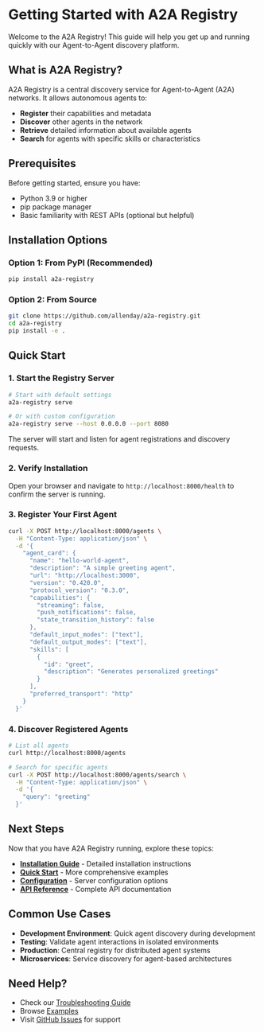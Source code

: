 # Getting Started with A2A Registry

Welcome to the A2A Registry! This guide will help you get up and running quickly with our Agent-to-Agent discovery platform.

## What is A2A Registry?

A2A Registry is a central discovery service for Agent-to-Agent (A2A) networks. It allows autonomous agents to:

- **Register** their capabilities and metadata
- **Discover** other agents in the network
- **Retrieve** detailed information about available agents
- **Search** for agents with specific skills or characteristics

## Prerequisites

Before getting started, ensure you have:

- Python 3.9 or higher
- pip package manager
- Basic familiarity with REST APIs (optional but helpful)

## Installation Options

### Option 1: From PyPI (Recommended)

```bash
pip install a2a-registry
```

### Option 2: From Source

```bash
git clone https://github.com/allenday/a2a-registry.git
cd a2a-registry
pip install -e .
```

## Quick Start

### 1. Start the Registry Server

```bash
# Start with default settings
a2a-registry serve

# Or with custom configuration
a2a-registry serve --host 0.0.0.0 --port 8080
```

The server will start and listen for agent registrations and discovery requests.

### 2. Verify Installation

Open your browser and navigate to `http://localhost:8000/health` to confirm the server is running.

### 3. Register Your First Agent

```bash
curl -X POST http://localhost:8000/agents \
  -H "Content-Type: application/json" \
  -d '{
    "agent_card": {
      "name": "hello-world-agent",
      "description": "A simple greeting agent",
      "url": "http://localhost:3000",
      "version": "0.420.0",
      "protocol_version": "0.3.0",
      "capabilities": {
        "streaming": false,
        "push_notifications": false,
        "state_transition_history": false
      },
      "default_input_modes": ["text"],
      "default_output_modes": ["text"],
      "skills": [
        {
          "id": "greet",
          "description": "Generates personalized greetings"
        }
      ],
      "preferred_transport": "http"
    }
  }'
```

### 4. Discover Registered Agents

```bash
# List all agents
curl http://localhost:8000/agents

# Search for specific agents
curl -X POST http://localhost:8000/agents/search \
  -H "Content-Type: application/json" \
  -d '{
    "query": "greeting"
  }'
```

## Next Steps

Now that you have A2A Registry running, explore these topics:

- [**Installation Guide**](installation.md) - Detailed installation instructions
- [**Quick Start**](quickstart.md) - More comprehensive examples
- [**Configuration**](configuration.md) - Server configuration options
- [**API Reference**](../api/overview.md) - Complete API documentation

## Common Use Cases

- **Development Environment**: Quick agent discovery during development
- **Testing**: Validate agent interactions in isolated environments
- **Production**: Central registry for distributed agent systems
- **Microservices**: Service discovery for agent-based architectures

## Need Help?

- Check our [Troubleshooting Guide](../troubleshooting/common-issues.md)
- Browse [Examples](../examples/basic-usage.md)
- Visit [GitHub Issues](https://github.com/allenday/a2a-registry/issues) for support
